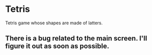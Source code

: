 # Tetris
Tetris game whose shapes are made of latters.

## There is a bug related to the main screen. I'll figure it out as soon as possible.
